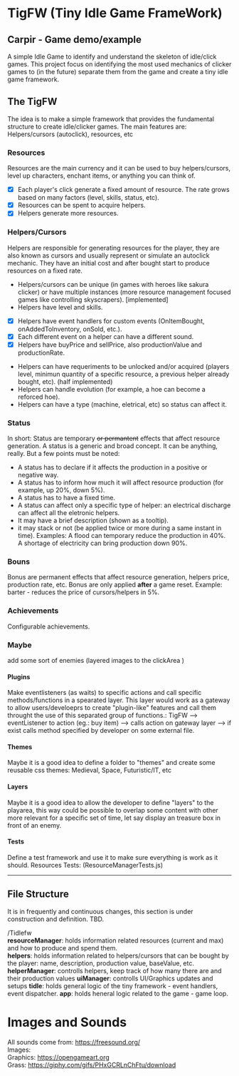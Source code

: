 # TigFW (Tiny Idle Game FrameWork)

## Carpir - Game demo/example
A simple Idle Game to identify and understand the skeleton of idle/click games. This project focus on identifying the most used mechanics of clicker games to (in the future) separate them from the game and create a tiny idle game framework.
  
  
## The TigFW 

The idea is to make a simple framework that provides the fundamental structure to create idle/clicker games.
The main features are: Helpers/cursors (autoclick), resources, etc

### Resources

Resources are the main currency and it can be used to buy helpers/cursors, level up characters, enchant items, or anything you can think of.
 - [x] Each player's click generate a fixed amount of resource. The rate grows based on many factors (level, skills, status, etc).
 - [x] Resources can be spent to acquire helpers.
 - [x] Helpers generate more resources.

### Helpers/Cursors

Helpers are responsible for generating resources for the player, they are also known as cursors and usually represent or simulate an autoclick mechanic. They have an initial cost and after bought start to produce resources on a fixed rate.
 - Helpers/cursors can be unique (in games with heroes like sakura clicker) or have multiple instances (more resource management focused games like controlling skyscrapers). [implemented]
 - Helpers have level and skills.
 - [x] Helpers have event handlers for custom events (OnItemBought, onAddedToInventory, onSold, etc.).
 - [x] Each different event on a helper can have a different sound.
 - [x] Helpers have buyPrice and sellPrice, also productionValue and productionRate.
 - Helpers can have requeriments to be unlocked and/or acquired (players level, minimun quantity of a specific resource, a previous helper already bought, etc). (half implemented)
 - Helpers can handle evolution (for example, a hoe can become a reforced hoe).
 - Helpers can have a type (machine, eletrical, etc) so status can affect it.

### Status

In short: Status are temporary ~~or permantent~~ effects that affect resource generation. 
A status is a generic and broad concept. It can be anything, really. But a few points must be noted: 
- A status has to declare if it affects the production in a positive or negative way.
- A status has to inform how much it will affect resource production (for example, up 20%, down 5%).
- A status has to have a fixed time.
- A status can affect only a specific type of helper: an electrical discharge can affect all the eletronic helpers.
- It may have a brief description (shown as a tooltip).
- it may stack or not (be applied twice or more during a same instant in time).
Examples: A flood can temporary reduce the production in 40%. A shortage of electricity can bring production down 90%.

### Bouns

Bonus are permanent effects that affect resource generation, helpers price, production rate, etc. Bonus are only applied **after** a game reset. Example: barter - reduces the price of cursors/helpers in 5%.

### Achievements

Configurable achievements.

### Maybe  

add some sort of enemies (layered images to the clickArea )

#### Plugins
  
Make eventlisteners (as waits) to specific actions and call specific methods/functions in a spearated layer. This layer would work as a gateway to allow users/develoeprs to create "plugin-like" features and call them throught the use of this separated group of functions.: TigFW --> eventListener to action (eg.: buy item) --> calls action on gateway layer --> if exist calls method specified by developer on some external file.

#### Themes

Maybe it is a good idea to define a folder to "themes" and create some reusable css themes: Medieval, Space, Futuristic/IT, etc  

#### Layers

Maybe it is a good idea to allow the developer to define "layers" to the playarea, this way could be possible to overlap some content with other more relevant for a specific set of time, let say display an treasure box in front of an enemy.

#### Tests

Define a test framework and use it to make sure everything is work as it should.
Resources Tests: (ResourceManagerTests.js)

---

## File Structure

It is in frequently and continuous changes, this section is under construction and definition.
TBD.

/Tidlefw  
**resourceManager**: holds information related resources (current and max) and how to produce and spend them.  
**helpers**: holds information related to helpers/cursors that can be bought by the player: name, description, production value, baseValue, etc.  
**helperManager**: controlls helpers, keep track of how many there are and their production values
**uiManager**: controlls UI/Graphics updates and setups
**tidle**: holds general logic of the tiny framework - event handlers, event dispatcher.
**app**: holds heneral logic related to the game - game loop.  

# Images and Sounds

All sounds come from: https://freesound.org/  
Images:  
Graphics: https://opengameart.org  
Grass: https://giphy.com/gifs/PHxGCRLnChFtu/download
